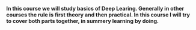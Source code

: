 **In this course we will study basics of Deep Learing. Generally in other courses the rule is first theory and then practical. In this course I will try to cover both parts together, in summery learning by doing.**

